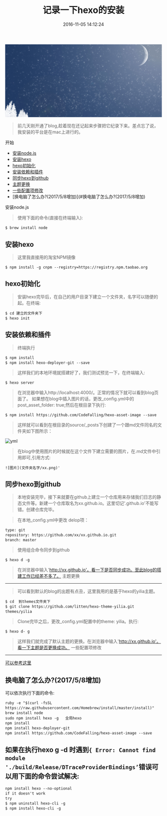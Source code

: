 ﻿---
title: 记录一下hexo的安装
date: 2016-11-05 14:12:24
tags:
---
![header](记录一下hexo的安装/header.png)
>前几天刚开通了blog,趁着现在还记起来步骤把它纪录下来。差点忘了说，我安装的平台是在mac上进行的。

开始
<!--more-->

* [安装node.js](#安装node.js)
* [安装hexo](#安装hexo)
* [hexo初始化](#hexo初始化)
* [安装依赖和插件](#安装依赖和插件)
* [同步hexo到github](#同步hexo到github)
* [主题更换](#主题更换)
* [一些配置项修改](#一些配置项修改)
* [换电脑了怎么办?(2017/5/8增加)](#换电脑了怎么办?(2017/5/8增加)

安装node.js
>使用下面的命令(直接在终端输入):
```
$ brew install node
```
安装hexo
------
>这里我直接用的淘宝NPM镜像
```
$ npm install -g cnpm --registry=https://registry.npm.taobao.org
```
hexo初始化
------
>安装hexo完毕后，在自己的用户目录下建立一个文件夹，名字可以随便的起。在终端:
```
$ cd 建立的文件夹下
$ hexo init
```

安装依赖和插件
------
>终端执行
```
$ npm install
$ npm install hexo-deployer-git --save
```
>这样我们的本地环境就搭建好了，我们测试预览一下，在终端输入:
```
$ hexo server 
```
>在浏览器中输入http://localhost:4000/。正常的情况下就可以看到blog页面了。
>如果想在blog中插入图片的话，更改_config.yml中的post_asset_folder: true;然后在根目录下执行:
```
$ npm install https://github.com/CodeFalling/hexo-asset-image --save
```
>这样就可以看到在根目录的source/_posts下创建了一个跟md文件同名的文件夹如下图所示：

![yml](yml.png)
>在blog中使用图片的时候就在这个文件下建立需要的图片，在.md文件中引用即可,引用方式:
```
![图片](文件夹名字/xx.png)'
```
同步hexo到github
-----
>本地安装完毕，接下来就要在github上建立一个仓库用来存储我们日志的静态文件等。新建一个仓库取名为xx.github.io。这里切记'.github.io'不能写错。创建仓库完毕。

>在本地_config.yml中更改 delop项：
```
type: git
repository: https://github.com/xx/xx.github.io.git
branch: master
```
>使用组合命令同步到github
```
$ hexo d -g
```
>在浏览器中输入'http://xx.github.io'。看一下是否同步成功。至此blog的搭建工作已经差不多了。
主题更换
-----
>可以看到默认的blog的出题有点丑，这里我用的是基于hexo的yilia主题。
```
$ cd  到themes文件夹下
$ git clone https://github.com/litten/hexo-theme-yilia.git themes/yilia
```
>Clone完毕之后，更改_config.yml配置中的theme: yilia。执行:
```
$ hexo d- g
```
>这样我们就完成了默认主题的更换。在浏览器中输入'http://xx.github.io'。看一下主题是否更换成功。
一些配置项修改
-----
[可以参考这里](https://github.com/litten/hexo-theme-yilia "github")

换电脑了怎么办?(2017/5/8增加)
-----
可以依次执行下面的命令:
```
ruby -e "$(curl -fsSL https://raw.githubusercontent.com/Homebrew/install/master/install)"
brew install node
sudo npm install hexo -g   全局hexo
npm install
npm install hexo-deployer-git
npm install https://github.com/CodeFalling/hexo-asset-image --save
```

如果在执行hexo g -d 时遇到`{ Error: Cannot find module './build/Release/DTraceProviderBindings’`错误可以用下面的命令尝试解决:
------

```
npm install hexo --no-optional
if it doesn't work
try
$ npm uninstall hexo-cli -g
$ npm install hexo-cli -g
```
